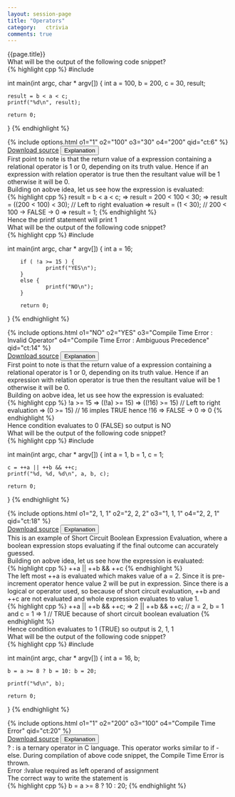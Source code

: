 ```yaml
---
layout: session-page
title: "Operators"
category:	ctrivia
comments: true
---
```


<div class="session-title">
	{{page.title}}
</div>

<section>
<div class="question">
	<div class="para">What will be the output of the following code snippet?</div>
{% highlight cpp %}
#include <stdio.h>

int main(int argc, char * argv[]) {
	int a = 100, b = 200, c = 30, result;

	result = b < a < c;
	printf("%d\n", result);

	return 0;
}
{% endhighlight %}
</div>
<div class="options">
{% include options.html o1="1" o2="100" o3="30" o4="200" qid="ct:6" %}
</div>
<div class="explanation">
	<div class="actions text-right">
		<a href="{{ "/files/ctrivia/ct6.c" | prepend: site.baseurl }}" class="btn link-button">Download source</a>
		<button class="btn link-button explanation-button">Explanation</button>
	</div>
	<div class="explanation-content">
		<div class="para">
		First point to note is that the return value of a expression containing a relational operator is <emphasis class="code">1</emphasis> or <emphasis class="code">0</emphasis>, depending on its truth value. Hence if an expression with relation operator is true then the resultant value will be <emphasis class="bold">1</emphasis> otherwise it will be <emphasis class="bold">0</emphasis>.
		</div>
		<div class="para">
			Building on aobve idea, let us see how the expression is evaluated:
		</div>
{% highlight cpp %}
		result = b < a < c;
	=>	result = 200 < 100 < 30;
	=>	result = ((200 < 100) < 30);	// Left to right evaluation
	=>	result = (1 < 30);				// 200 < 100 -> FALSE -> 0
	=>	result = 1;
{% endhighlight %}
<div class="para">Hence the printf statement will print <emphasis class="code">1</emphasis>
</div>
</div>
</div>
</section>


<section>
<div class="question">
	<div class="para">What will be the output of the following code snippet?</div>
{% highlight cpp %}
#include <stdio.h>

int main(int argc, char * argv[]) {
        int a = 16;

        if ( !a >= 15 ) {
                printf("YES\n");
        }
        else {
                printf("NO\n");
        }

        return 0;
}
{% endhighlight %}
</div>
<div class="options">
{% include options.html o1="NO" o2="YES" o3="Compile Time Error : Invalid Operator" o4="Compile Time Error : Ambiguous Precedence" qid="ct:14" %}
</div>
<div class="explanation">
	<div class="actions text-right">
		<a href="{{ "/files/ctrivia/ct14.c" | prepend: site.baseurl }}" class="btn link-button">Download source</a>
		<button class="btn link-button explanation-button">Explanation</button>
	</div>
	<div class="explanation-content">
		<div class="para">
		First point to note is that the return value of a expression containing a relational operator is <emphasis class="code">1</emphasis> or <emphasis class="code">0</emphasis>, depending on its truth value. Hence if an expression with relation operator is true then the resultant value will be <emphasis class="bold">1</emphasis> otherwise it will be <emphasis class="bold">0</emphasis>.
		</div>
		<div class="para">
			Building on aobve idea, let us see how the expression is evaluated:
		</div>
{% highlight cpp %}
		!a >= 15
	=>	((!a) >= 15)
	=>	((!16) >= 15)					// Left to right evaluation
	=>	(0 >= 15)						// 16 imples TRUE hence !16 => FALSE -> 0
	=>	0
{% endhighlight %}
<div class="para">Hence condition evaluates to 0 (FALSE) so output is <emphasis class="code">NO</emphasis>
</div>
</div>
</div>
</section>



<section>
<div class="question">
	<div class="para">What will be the output of the following code snippet?</div>
{% highlight cpp %}
#include <stdio.h>

int main(int argc, char * argv[]) {
	int a = 1, b = 1, c = 1;
	
	c = ++a || ++b && ++c;
	printf("%d, %d, %d\n", a, b, c);

	return 0;
}
{% endhighlight %}
</div>
<div class="options">
{% include options.html o1="2, 1, 1" o2="2, 2, 2" o3="1, 1, 1" o4="2, 2, 1" qid="ct:18" %}
</div>
<div class="explanation">
	<div class="actions text-right">
		<a href="{{ "/files/ctrivia/ct18.c" | prepend: site.baseurl }}" class="btn link-button">Download source</a>
		<button class="btn link-button explanation-button">Explanation</button>
	</div>
	<div class="explanation-content">
		<div class="para">
		This is an example of <emphasis class="bold">Short Circuit Boolean Expression Evaluation</emphasis>, where a boolean expression stops evaluating if the final outcome can accurately guessed.
		</div>
		<div class="para">
			Building on aobve idea, let us see how the expression is evaluated:
		</div>
{% highlight cpp %}
		++a || ++b && ++c
{% endhighlight %}
<div class="para">
The left most <emphasis class="code">++a</emphasis> is evaluated which makes value of <emphasis class="bold">a = 2</emphasis>. Since it is pre-increment operator hence value <emphasis class="bold">2</emphasis> will be put in expression. Since there is a <emphasis class="bold">logical or</emphasis> operator used, so because of short circuit evaluation, ++b and ++c are not evaluated and whole expression evaluates to value <emphasis class="code">1</emphasis>.
</div>
{% highlight cpp %}
		++a || ++b && ++c;
	=>	2   || ++b && ++c;		// a = 2, b = 1 and c = 1
	=>	1						// TRUE because of short circuit boolean evaluation
{% endhighlight %}
<div class="para">Hence condition evaluates to 1 (TRUE) so output is <emphasis class="code">2, 1, 1</emphasis>
</div>
</div>
</div>
</section>



<section>
<div class="question">
	<div class="para">What will be the output of the following code snippet?</div>
{% highlight cpp %}
#include <stdio.h>

int main(int argc, char * argv[]) {
	int a = 16, b;

	b = a >= 8 ? b = 10: b = 20;

	printf("%d\n", b);

	return 0;
}
{% endhighlight %}
</div>
<div class="options">
{% include options.html o1="1" o2="200" o3="100" o4="Compile Time Error" qid="ct:20" %}
</div>
<div class="explanation">
	<div class="actions text-right">
		<a href="{{ "/files/ctrivia/ct20.c" | prepend: site.baseurl }}" class="btn link-button">Download source</a>
		<button class="btn link-button explanation-button">Explanation</button>
	</div>
	<div class="explanation-content">
		<div class="para">
		<emphasis class="code">? :</emphasis> is a ternary operator in C language. This operator works similar to <emphasis class="bold">if - else</emphasis>. During compilation of above code snippet, the Compile Time Error is thrown.
		</div>
		<div class="para">
			Error :<emphasis class="code">lvalue required as left operand of assignment</emphasis>
		</div>
		<div class="para">
			The correct way to write the statement is
		</div>
{% highlight cpp %}
		b = a >= 8 ? 10 : 20;
{% endhighlight %}
</div>
</div>
</section>